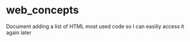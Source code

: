 # web_concepts
Document adding a list of HTML most used code so I can easiliy access it again later
